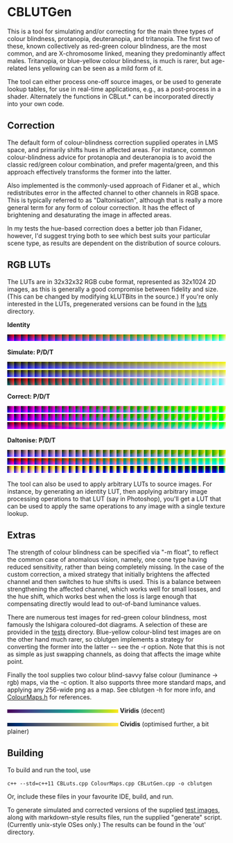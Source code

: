 CBLUTGen
========

This is a tool for simulating and/or correcting for the main three types of
colour blindness, protanopia, deuteranopia, and tritanopia. The first two of
these, known collectively as red-green colour blindness, are the most common,
and are X-chromosome linked, meaning they predominantly affect males.
Tritanopia, or blue-yellow colour blindness, is much is rarer, but age-related
lens yellowing can be seen as a mild form of it.

The tool can either process one-off source images, or be used to generate lookup
tables, for use in real-time applications, e.g., as a post-process in a shader.
Alternately the functions in CBLut.* can be incorporated directly into your own
code.


Correction
----------

The default form of colour-blindness correction supplied operates in LMS space,
and primarily shifts hues in affected areas. For instance, common
colour-blindness advice for protanopia and deuteranopia is to avoid the classic
red/green colour combination, and prefer magenta/green, and this approach
effectively transforms the former into the latter.

Also implemented is the commonly-used approach of Fidaner et al., which
redistributes error in the affected channel to other channels in RGB space. This
is typically referred to as "Daltonisation", although that is really a more
general term for any form of colour correction. It has the effect of brightening
and desaturating the image in affected areas.

In my tests the hue-based correction does a better job than Fidaner, however,
I'd suggest trying both to see which best suits your particular scene type, as
results are dependent on the distribution of source colours.


RGB LUTs
--------

The LUTs are in 32x32x32 RGB cube format, represented as 32x1024 2D images, as
this is generally a good compromise between fidelity and size. (This can be
changed by modifying kLUTBits in the source.) If you're only interested in the
LUTs, pregenerated versions can be found in the [luts](luts) directory.

__Identity__

![](luts/identity_lut.png)

__Simulate: P/D/T__

![](luts/protanope_simulate_lut.png)
![](luts/deuteranope_simulate_lut.png)
![](luts/tritanope_simulate_lut.png)

__Correct: P/D/T__

![](luts/protanope_correct_lut.png)
![](luts/deuteranope_correct_lut.png)
![](luts/tritanope_correct_lut.png)

__Daltonise: P/D/T__

![](luts/protanope_daltonise_lut.png)
![](luts/deuteranope_daltonise_lut.png)
![](luts/tritanope_daltonise_lut.png)

The tool can also be used to apply arbitrary LUTs to source images. For
instance, by generating an identity LUT, then applying arbitrary image
processing operations to that LUT (say in Photoshop), you'll get a LUT that can
be used to apply the same operations to any image with a single texture lookup.


Extras
------

The strength of colour blindness can be specified via "-m float", to reflect the
common case of anomalous vision, namely, one cone type having reduced
sensitivity, rather than being completely missing. In the case of the custom
correction, a mixed strategy that initially brightens the affected channel and
then switches to hue shifts is used. This is a balance between strengthening the
affected channel, which works well for small losses, and the hue shift, which
works best when the loss is large enough that compensating directly would lead
to out-of-band luminance values.

There are numerous test images for red-green colour blindness, most famously the
Ishigara coloured-dot diagrams. A selection of these are provided in the
[tests](tests) directory. Blue-yellow colour-blind test images are on the other
hand much rarer, so cblutgen implements a strategy for converting the former
into the latter -- see the -r option. Note that this is not as simple as just
swapping channels, as doing that affects the image white point.

Finally the tool supplies two colour blind-savvy false colour (luminance -> rgb)
maps, via the -c option. It also supports three more standard maps, and applying
any 256-wide png as a map. See cblutgen -h for more info, and
[ColourMaps.h](ColourMaps.h) for references.

![](luts/viridis_lut.png)     __Viridis__ (decent)

![](luts/cividis_lut.png)     __Cividis__ (optimised further, a bit plainer)


Building
--------

To build and run the tool, use

    c++ --std=c++11 CBLuts.cpp ColourMaps.cpp CBLutGen.cpp -o cblutgen

Or, include these files in your favourite IDE, build, and run.

To generate simulated and corrected versions of the supplied [test
images](tests/README.md), along with markdown-style results files, run the supplied
"generate" script. (Currently unix-style OSes only.) The results can be found in
the 'out' directory.
